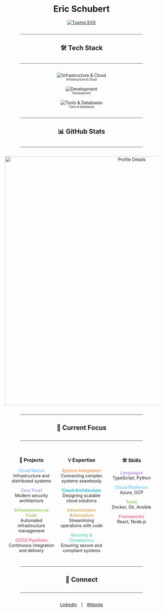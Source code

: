 <h1 align="center">Eric Schubert</h1>

<div align="center">
  <a href="https://git.io/typing-svg">
    <img src="https://readme-typing-svg.herokuapp.com?font=JetBrains+Mono&duration=3000&pause=1000&color=6C63FF&center=true&vCenter=true&width=600&height=50&lines=System+Integration+%26+Cloud+Architecture" alt="Typing SVG" />
  </a>
</div>

<div align="center">
  <hr style="height:1px; border:none; background-color:#414868; width:80%; margin:30px 0;" />
  <h2>🛠️ Tech Stack</h2>
  <hr style="height:1px; border:none; background-color:#414868; width:80%; margin:30px 0;" />
</div>

<div align="center">
  <img src="https://skillicons.dev/icons?i=azure,gcp,terraform,docker,kubernetes,ansible&theme=dark" alt="Infrastructure & Cloud" /><br/>
  <sub><sup>Infrastructure & Cloud</sup></sub>
  <br/><br/>
  <img src="https://skillicons.dev/icons?i=ts,python,react,nodejs,graphql,nextjs&theme=dark" alt="Development" /><br/>
  <sub><sup>Development</sup></sub>
  <br/><br/>
  <img src="https://skillicons.dev/icons?i=prometheus,grafana,nginx,redis,postgres,mongodb&theme=dark" alt="Tools & Databases" /><br/>
  <sub><sup>Tools & Databases</sup></sub>
</div>

<div align="center">
  <hr style="height:1px; border:none; background-color:#414868; width:80%; margin:30px 0;" />
  <h2>📊 GitHub Stats</h2>
  <hr style="height:1px; border:none; background-color:#414868; width:80%; margin:30px 0;" />
</div>

<div align="center">
  <a href="https://github.com/Eric-Schubert">
    <img src="https://github-profile-summary-cards.vercel.app/api/cards/profile-details?username=Eric-Schubert&theme=tokyonight&hide_border=true" width="820" alt="Profile Details" />
  </a>
</div>

<div align="center">
  <hr style="height:1px; border:none; background-color:#414868; width:80%; margin:30px 0;" />
  <h2>🎯 Current Focus</h2>
  <hr style="height:1px; border:none; background-color:#414868; width:80%; margin:30px 0;" />
  <div align="center">
    <div style="display: inline-block; width: 30%; vertical-align: top; text-align: center; margin: 0 1%;">
      <h3>🚀 Projects</h3>
      <p><strong style="color: #7dcfff;">Cloud Native</strong><br/>Infrastructure and distributed systems</p>
      <p><strong style="color: #bb9af7;">Zero Trust</strong><br/>Modern security architecture</p>
      <p><strong style="color: #9ece6a;">Infrastructure as Code</strong><br/>Automated infrastructure management</p>
      <p><strong style="color: #f7768e;">CI/CD Pipelines</strong><br/>Continuous integration and delivery</p>
    </div>
    <div style="display: inline-block; width: 30%; vertical-align: top; text-align: center; margin: 0 1%;">
      <h3>💡 Expertise</h3>
      <p><strong style="color: #ff9e64;">System Integration</strong><br/>Connecting complex systems seamlessly</p>
      <p><strong style="color: #2ac3de;">Cloud Architecture</strong><br/>Designing scalable cloud solutions</p>
      <p><strong style="color: #e0af68;">Infrastructure Automation</strong><br/>Streamlining operations with code</p>
      <p><strong style="color: #73daca;">Security & Compliance</strong><br/>Ensuring secure and compliant systems</p>
    </div>
    <div style="display: inline-block; width: 30%; vertical-align: top; text-align: center; margin: 0 1%;">
      <h3>🛠️ Skills</h3>
      <p><strong style="color: #bb9af7;">Languages</strong><br/>TypeScript, Python</p>
      <p><strong style="color: #7dcfff;">Cloud Platforms</strong><br/>Azure, GCP</p>
      <p><strong style="color: #9ece6a;">Tools</strong><br/>Docker, Git, Ansible</p>
      <p><strong style="color: #f7768e;">Frameworks</strong><br/>React, Node.js</p>
    </div>
  </div>
</div>

<div align="center">
  <hr style="height:1px; border:none; background-color:#414868; width:80%; margin:30px 0;" />
  <h2>🤝 Connect</h2>
  <hr style="height:1px; border:none; background-color:#414868; width:80%; margin:30px 0;" />
</div>

<div align="center">
  <a href="https://www.linkedin.com/in/eric-schubert/" target="_blank" style="margin: 0 10px;">LinkedIn</a> | 
  <a href="https://smhdd.de" target="_blank" style="margin: 0 10px;">Website</a>
</div>
